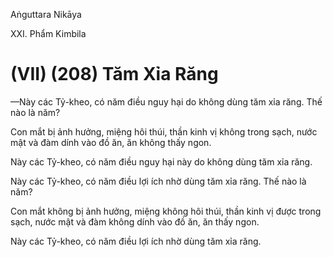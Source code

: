 Aṅguttara Nikāya

XXI. Phẩm Kimbila

# (VII) (208) Tăm Xỉa Răng

—Này các Tỷ-kheo, có năm điều nguy hại do không dùng tăm xỉa răng. Thế nào là năm?

Con mắt bị ảnh hưởng, miệng hôi thúi, thần kinh vị không trong sạch, nước mật và đàm dính vào đồ ăn, ăn không thấy ngon.

Này các Tỷ-kheo, có năm điều nguy hại này do không dùng tăm xỉa răng.

Này các Tỷ-kheo, có năm điều lợi ích nhờ dùng tăm xỉa răng. Thế nào là năm?

Con mắt không bị ảnh hưởng, miệng không hôi thúi, thần kinh vị được trong sạch, nước mật và đàm không dính vào đồ ăn, ăn thấy ngon.

Này các Tỷ-kheo, có năm điều lợi ích nhờ dùng tăm xỉa răng.

